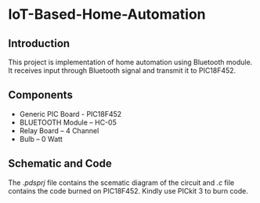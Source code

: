 # IoT-Based-Home-Automation

## Introduction
This project is implementation of home automation using Bluetooth module. It receives input through Bluetooth signal and transmit it to PIC18F452.

## Components
-	Generic PIC Board - PIC18F452
-	BLUETOOTH Module – HC-05
-	Relay Board – 4 Channel
-	Bulb – 0 Watt 

## Schematic and Code
The *.pdsprj* file contains the scematic diagram of the circuit and *.c* file contains the code burned on PIC18F452. Kindly use PICkit 3 to burn code.


